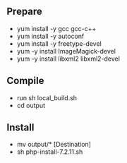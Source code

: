 ## Prepare ##
- yum install -y gcc gcc-c++
- yum install -y autoconf
- yum install -y freetype-devel
- yum -y install ImageMagick-devel
- yum -y install libxml2 libxml2-devel
## Compile ##
- run sh local_build.sh
- cd output
## Install ##
- mv output/* [Destination]
- sh php-install-7.2.11.sh

